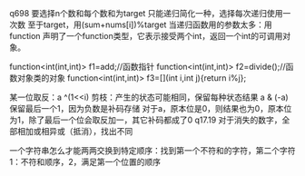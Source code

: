q698 要选择n个数和每个数和为target
只能递归简化一种，选择每次递归使用一次数
至于target，用(sum+nums[i])%target
当递归函数用的参数太多：用function
声明了一个function类型，它表示接受两个int，返回一个int的可调用对象。

function<int(int,int)> f1=add;//函数指针
function<int(int,int)> f2=divide();//函数对象类的对象
function<int(int,int)> f3=[](int i,int j){return i%j};

某一位取反：a ^(1<<i)
剪枝：产生的状态可能相同，保留每种状态结果
a & (-a) 保留最后一个1，因为负数是补码存储
对于a，原本位是0，则结果也为0，原本位为1，除了最后一个位会取反加一，其它补码都成了0
q17.19  对于消失的数字，全部相加或相异或（抵消），找出不同

一个字符串怎么才能两两交换到特定顺序：找到第一个不符和的字符，第二个字符
1：不符和顺序，2，满足第一个位置的顺序